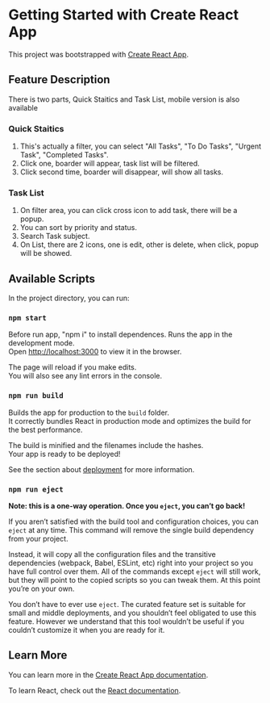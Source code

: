 # Getting Started with Create React App

This project was bootstrapped with [Create React App](https://github.com/facebook/create-react-app).

## Feature Description

There is two parts, Quick Staitics and Task List, mobile version is also available 
### Quick Staitics

1. This's actually a filter, you can select "All Tasks", "To Do Tasks", "Urgent Task", "Completed Tasks".
2. Click one, boarder will appear, task list will be filtered.
3. Click second time, boarder will disappear, will show all tasks.

### Task List

1. On filter area, you can click cross icon to add task, there will be a popup.
2. You can sort by priority and status.
3. Search Task subject.
4. On List, there are 2 icons, one is edit, other is delete, when click, popup will be showed. 
## Available Scripts

In the project directory, you can run:

### `npm start`

Before run app, "npm i" to install dependences.
Runs the app in the development mode.\
Open [http://localhost:3000](http://localhost:3000) to view it in the browser.

The page will reload if you make edits.\
You will also see any lint errors in the console.

### `npm run build`

Builds the app for production to the `build` folder.\
It correctly bundles React in production mode and optimizes the build for the best performance.

The build is minified and the filenames include the hashes.\
Your app is ready to be deployed!

See the section about [deployment](https://facebook.github.io/create-react-app/docs/deployment) for more information.

### `npm run eject`

**Note: this is a one-way operation. Once you `eject`, you can’t go back!**

If you aren’t satisfied with the build tool and configuration choices, you can `eject` at any time. This command will remove the single build dependency from your project.

Instead, it will copy all the configuration files and the transitive dependencies (webpack, Babel, ESLint, etc) right into your project so you have full control over them. All of the commands except `eject` will still work, but they will point to the copied scripts so you can tweak them. At this point you’re on your own.

You don’t have to ever use `eject`. The curated feature set is suitable for small and middle deployments, and you shouldn’t feel obligated to use this feature. However we understand that this tool wouldn’t be useful if you couldn’t customize it when you are ready for it.

## Learn More

You can learn more in the [Create React App documentation](https://facebook.github.io/create-react-app/docs/getting-started).

To learn React, check out the [React documentation](https://reactjs.org/).
